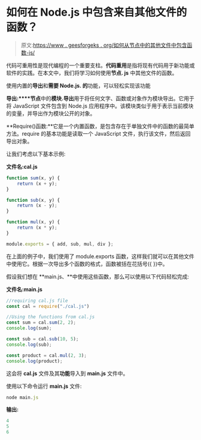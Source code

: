 # 如何在 Node.js 中包含来自其他文件的函数？

> 原文:[https://www . geesforgeks . org/如何从节点中的其他文件中包含函数-js/](https://www.geeksforgeeks.org/how-to-include-functions-from-other-files-in-node-js/)

代码可重用性是现代编程的一个重要支柱。**代码重用**是指将现有代码用于新功能或软件的实践。在本文中，我们将学习如何使用**节点. js** 中其他文件的函数。

使用内置的**导出**和**需要 **Node.js.** 的**功能，可以轻松实现该功能

**导出:****节点**中的**模块.导出**用于将任何文字、函数或对象作为模块导出。它用于将 JavaScript 文件包含到 Node.js 应用程序中。该模块类似于用于表示当前模块的变量，并导出作为模块公开的对象。

**Require()函数:**它是一个内置函数，是包含存在于单独文件中的函数的最简单方法。require 的基本功能是读取一个 JavaScript 文件，执行该文件，然后返回导出对象。

让我们考虑以下基本示例:

**文件名:cal.js**

```js
function sum(x, y) {
    return (x + y);
}

function sub(x, y) {
    return (x - y);
}

function mul(x, y) {
    return (x * y);
}

module.exports = { add, sub, mul, div };
```

在上面的例子中，我们使用了 module.exports 函数，这样我们就可以在其他文件中使用它。根据一次导出多个函数的格式，函数被括在花括号({ })中。

假设我们想在 **main.js、**中使用这些函数，那么可以使用以下代码轻松完成:

**文件名:main.js**

```js
//requiring cal.js file
const cal = require("./cal.js")  

//Using the functions from cal.js 
const sum = cal.sum(2, 2);
console.log(sum); 

const sub = cal.sub(10, 5);
console.log(sub); 

const product = cal.mul(2, 3);
console.log(product);
```

这会将 **cal.js** 文件及其**功能**导入到 **main.js** 文件中。

使用以下命令运行 **main.js** 文件:

```js
node main.js
```

**输出:**

```js
4
5
6

```